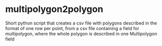 # multipolygon2polygon
Short python script that creates a csv file with polygons described in the format of one row per point, from a csv file containing a field for multipolygon, where the whole polygon is described in one Multipolygon field
